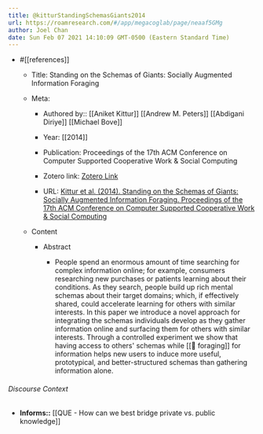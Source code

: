 ```yaml
---
title: @kitturStandingSchemasGiants2014
url: https://roamresearch.com/#/app/megacoglab/page/neaaf5GMg
author: Joel Chan
date: Sun Feb 07 2021 14:10:09 GMT-0500 (Eastern Standard Time)
---
```


- #[[references]]

    - Title: Standing on the Schemas of Giants: Socially Augmented Information Foraging

    - Meta:

        - Authored by:: [[Aniket Kittur]] [[Andrew M. Peters]] [[Abdigani Diriye]] [[Michael Bove]]

        - Year: [[2014]]

        - Publication: Proceedings of the 17th ACM Conference on Computer Supported Cooperative Work & Social Computing

        - Zotero link: [Zotero Link](zotero://select/items/1_BW3WUHJ4)

        - URL: [Kittur et al. (2014). Standing on the Schemas of Giants: Socially Augmented Information Foraging. Proceedings of the 17th ACM Conference on Computer Supported Cooperative Work & Social Computing](http://doi.acm.org/10.1145/2531602.2531644)

    - Content

        - Abstract

            - People spend an enormous amount of time searching for complex information online; for example, consumers researching new purchases or patients learning about their conditions. As they search, people build up rich mental schemas about their target domains; which, if effectively shared, could accelerate learning for others with similar interests. In this paper we introduce a novel approach for integrating the schemas individuals develop as they gather information online and surfacing them for others with similar interests. Through a controlled experiment we show that having access to others' schemas while [[🧱 foraging]] for information helps new users to induce more useful, prototypical, and better-structured schemas than gathering information alone.

###### Discourse Context

- **Informs::** [[QUE - How can we best bridge private vs. public knowledge]]

